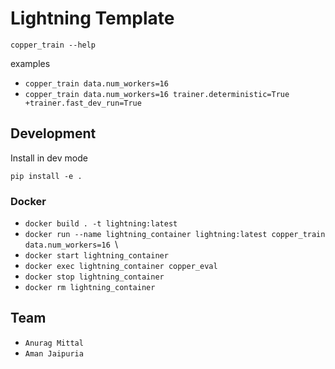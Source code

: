 # Lightning Template

```
copper_train --help
```

examples

- `copper_train data.num_workers=16`
- `copper_train data.num_workers=16 trainer.deterministic=True +trainer.fast_dev_run=True`

## Development

Install in dev mode

```
pip install -e .
```

### Docker

- `docker build . -t lightning:latest`
- `docker run --name lightning_container lightning:latest copper_train data.num_workers=16 `\
- `docker start lightning_container`
- `docker exec lightning_container copper_eval`
- `docker stop lightning_container`
- `docker rm lightning_container`

## Team

- `Anurag Mittal`
- `Aman Jaipuria`